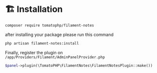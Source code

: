 # 🏗️ Installation

```bash
composer require tomatophp/filament-notes
```

after installing your package please run this command

```bash
php artisan filament-notes:install
```

Finally, register the plugin on `/app/Providers/Filament/AdminPanelProvider.php`

```php
$panel->plugin(\TomatoPHP\FilamentNotes\FilamentNotesPlugin::make())
```
